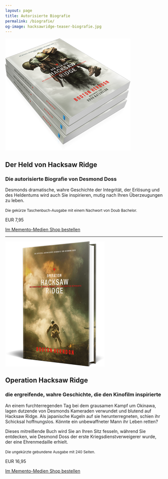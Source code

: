 ```yaml
---
layout: page
title: Autorisierte Biografie
permalink: /biografie/
og-image: hacksawridge-teaser-biografie.jpg
---
```


<div class="o-media o-media@tablet u-margin-bottom-large">
    <div class="o-media__img u-1/3@tablet">
        <img class="u-img u-margin-top" src="/assets/img/held-von-hacksaw-ridge-buch2.png" alt="Die autorisierte Biografie von Desmond Doss">
    </div>
    <div class="o-media__body c-book">
        <h2 class="c-book__title">Der Held von Hacksaw Ridge</h2>
        <h3 class="c-book__subtitle">Die autorisierte Biografie von Desmond Doss</h3>
        <p class="c-book__description">Desmonds dramatische, wahre Geschichte der Integrität, der Erlösung und des Heldentums wird auch Sie inspirieren, mutig nach Ihren Überzeugungen zu leben.</p>
        <p class="c-book__description"><small>Die gekürze Taschenbuch-Ausgabe mit einem Nachwort von Doub Bachelor.</small></p>
        <p class="c-book__price">EUR <span>7,95</span></p>
        <a href="https://www.memento-medien-shop.de/
hacksaw-ridge" class="c-btn c-btn--primary c-btn--ghost">Im Memento-Medien Shop bestellen</a>
    </div>
</div>

<hr>

<div class="o-media o-media--reverse o-media@tablet u-margin-top-large u-margin-bottom">
    <div class="o-media__img u-1/3@tablet">
        <img class="u-img" src="/assets/img/operation-hacksaw-ridge-buch.png" alt="Die autorisierte Biografie von Desmond Doss">
    </div>
    <div class="o-media__body c-book">
        <h2 class="c-book__title">Operation Hacksaw Ridge</h2>
        <h3 class="c-book__subtitle">die ergreifende, wahre Geschichte, die den Kinofilm inspirierte</h3>
        <p>An einem furchterregenden Tag bei dem grausamen Kampf um Okinawa, lagen dutzende von Desmonds Kameraden verwundet und blutend auf Hacksaw Ridge. Als japanische Kugeln auf sie herunterregneten, schien ihr Schicksal hoffnungslos. Könnte ein unbewaffneter Mann ihr Leben retten?</p>
        <p>Dieses mitreißende Buch wird Sie an Ihren Sitz fesseln, während Sie entdecken, wie Desmond Doss der erste Kriegsdienstverweigerer wurde, der eine Ehrenmedaille erhielt.</p>
        <p><small>Die ungekürzte gebundene Ausgabe mit 240 Seiten.</small></p>
        <p class="c-book__price">EUR <span>16,95</span></p>
        <a href="https://www.memento-medien-shop.de/
operation-hacksaw-ridge" class="c-btn c-btn--primary c-btn--ghost">Im Memento-Medien Shop bestellen</a>
    </div>
</div>



